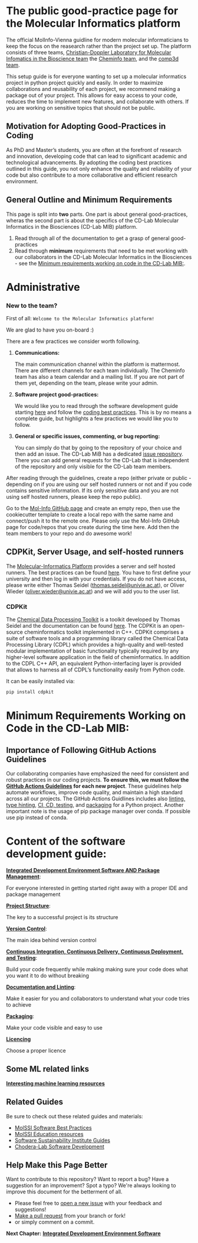 # The public good-practice page for the Molecular Informatics platform

The official MolInfo-Vienna guidline for modern molecular informaticians to keep the focus on the reasearch rather than the project set up.
The platform consists of three teams, [Christian-Doppler Laboratory for Molecular Infomatics in the Bioscience team]() the [Cheminfo team](https://cheminfo.univie.ac.at/home/), and the [comp3d team](https://comp3d.univie.ac.at/).

This setup guide is for everyone wanting to set up a molecular informatics project in python project quickly and easily.
In order to maximize collaborations and reusability of each project, we recommend making a package out of your project.
This allows for easy access to your code, reduces the time to implement new features, and collaborate with others. 
If you are working on sensitive topics that should not be public.

## Motivation for Adopting Good-Practices in Coding

As PhD and Master’s students, you are often at the forefront of research and innovation, developing code that can lead to significant academic and technological advancements. By adopting the coding best practices outlined in this guide, you not only enhance the quality and reliability of your code but also contribute to a more collaborative and efficient research environment.

## General Outline and Minimum Requirements

This page is split into **two** parts. One part is about general good-practices, wheras the second part is about the specifics of the CD-Lab Molecular Informatics in the Biosciences (CD-Lab MIB) platform.

1. Read through all of the documentation to get a grasp of general good-practices
2. Read through **minimum** requirements that need to be met working with our collaborators in the CD-Lab Molecular Informatics in the Biosciences - see the [Minimum requirements working on code in the CD-Lab MIB:](/README.md#minimum-requirements-working-on-code-in-the-cd-lab-mib). 

# Administrative

### New to the team?

First of all: `Welcome to the Molecular Informatics platform!`

We are glad to have you on-board :)

There are a few practices we consider worth following.
1. <b>Communications:</b>

    The main communication channel within the platform is mattermost. There are different channels for each team individually.
    The Cheminfo team has also a team calendar and a mailing list. If you are not part of them yet, depending on the team, please write your admin.
2. <b>Software project good-practices:</b>

    We would like you to read through the software development guide starting [here](/IDE.md) and follow the [coding best practices](/BEST_PRACTICE.md). This is by no means a complete guide, but highlights a few practices we would like you to follow.
3. <b>General or specific issues, commenting, or bug reporting:</b>

    You can simply do that by going to the repository of your choice and then add an issue.
    The CD-Lab MiB has a dedicated [issue repository](https://github.com/molinfo-vienna/cd_mib_open_issues). There you can add general requests for the CD-Lab that is independent of the repository and only visible for the CD-Lab team members.

After reading through the guidelines, create a repo (either private or public - depending on if you are using our self hosted runners or not and if you code contains sensitive information. If its only sensitive data and you are not using self hosted runners, please keep the repo public).

Go to the [Mol-Info GitHub page](https://github.com/organizations/molinfo-vienna/repositories/new) and create an empty repo, then use the cookiecutter template to create a local repo with the same name and connect/push it to the remote one.
Please only use the Mol-Info GitHub page for code/repos that you create during the time here.
Add then the team members to your repo and do awesome work!


## CDPKit, Server Usage, and self-hosted runners

The [Molecular-Informatics Platform]() provides a server and self hosted runners. The best practices can be found [here](https://wiki.univie.ac.at/display/ChemInfo/Best+Pracitice+Computer+Resources+Guide).
You have to first define your university and then log in with your credentials.
If you do not have access, please write either Thomas Seidel (thomas.seidel@univie.ac.at), or Oliver Wieder (oliver.wieder@univie.ac.at) and we will add you to the user list.

### CDPKit

The [Chemical Data Processing Toolkit](https://github.com/molinfo-vienna/CDPKit) is a toolkit developed by Thomas Seidel and the documentation can be found [here](https://cdpkit.org/v1.1.1/index.html).
The CDPKit is an open-source cheminformatics toolkit implemented in C++. CDPKit comprises a suite of software tools and a programming library called the Chemical Data Processing Library (CDPL) which provides a high-quality and well-tested modular implementation of basic functionality typically required by any higher-level software application in the field of cheminformatics. In addition to the CDPL C++ API, an equivalent Python-interfacing layer is provided that allows to harness all of CDPL’s functionality easily from Python code.

It can be easily installed via:

```bash
pip install cdpkit
```

# Minimum Requirements Working on Code in the CD-Lab MIB:

## Importance of Following GitHub Actions Guidelines

Our collaborating companies have emphasized the need for consistent and robust practices in our coding projects. **To ensure this, we must follow the [GitHub Actions Guidelines](/GITHUB_ACTIONS.md) for each new project**. These guidelines help automate workflows, improve code quality, and maintain a high standard across all our projects.
The GitHub Actions Guidlines includes also [linting, type hinting](/LINTING.md), [CI, CD, testing](/CI_CD_TEST.md), and [packaging](/PACKAGING.md) for a Python project.
Another important note is the usage of pip package manager over conda. If possible use pip instead of conda.


# Content of the software development guide:

[__Integrated Development Environment Software AND Package Management__](/IDE.md):

For everyone interested in getting started right away with a proper IDE and package management

[__Project Structure__](/PROJECT_STRUCTURE.md):

The key to a successful project is its structure

[__Version Control__](/VERSION_CONTROL.md): 

The main idea behind version control

[__Continuous Integration, Continuous Delivery, Continuous Deployment, and Testing__](/CI_CD_TEST.md):

Build your code frequently while making making sure your code does what you want it to do without breaking

[__Documentation and Linting__](/DOCUMENTATION.md):

Make it easier for you and collaborators to understand what your code tries to achieve

[__Packaging__](/PACKAGING.md):

Make your code visible and easy to use

[__Licencing__](/LICENCING.md)

Choose a proper licence

## Some ML related links 

[__Interesting machine learning resources__](/ML.md)

## Related Guides

Be sure to check out these related guides and materials:
* [MolSSI Software Best Practices](https://molssi.org/education/best-practices/)
* [MolSSI Education resources](https://molssi-education.github.io/resources.html)
* [Software Sustainability Institute Guides](https://software.ac.uk/resources/guides)
* [Chodera-Lab Software Development](https://github.com/choderalab/software-development/blob/master/README.md)

## Help Make this Page Better

Want to contribute to this repository? Want to report a bug? Have a suggestion for an improvement?
Spot a typo? We're always looking to improve this document for the betterment of all.

* Please feel free to [open a new issue](https://github.com/molinfo-vienna/software-development/issues/new) with your feedback and suggestions!
* [Make a pull request](https://github.com/molinfo-vienna/software-development/compare) from your branch or fork!
* or simply comment on a commit.

__Next Chapter:__ [__Integrated Development Environment Software__](/IDE.md)
